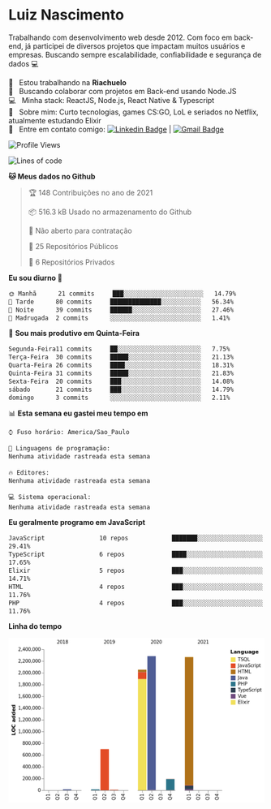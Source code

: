 
# Luiz Nascimento
Trabalhando com desenvolvimento web desde 2012. Com foco em back-end, já participei de diversos projetos que impactam muitos usuários e empresas. Buscando sempre escalabilidade, confiabilidade e segurança de dados :computer:

 :rocket:  &nbsp; Estou trabalhando na **Riachuelo**
 <br/> :purple_heart: &nbsp; Buscando colaborar com projetos em Back-end usando Node.JS
 <br/> :computer: &nbsp; Minha stack: ReactJS, Node.js, React Native & Typescript
 <br/> 💬  &nbsp; Sobre mim: Curto tecnologias, games CS:GO, LoL e seriados no Netflix, atualmente estudando Elixir
 <br/> :email: &nbsp; Entre em contato comigo: [![Linkedin Badge](https://img.shields.io/badge/-LuizNascimento-blue?style=flat-square&logo=Linkedin&logoColor=white&link=https://www.linkedin.com/in/luizhnnh/)](https://www.linkedin.com/in/luizhnnh/) 
| 
[![Gmail Badge](https://img.shields.io/badge/-luizh.nnh@gmail.com-c14438?style=flat-square&logo=Gmail&logoColor=white&link=mailto:luizh.nnh@gmail.com)](mailto:luizh.nnh@gmail.com)

<!--START_SECTION:waka-->
![Profile Views](http://img.shields.io/badge/Visualizac%C3%B5es%20do%20perfil-3-blue)

![Lines of code](https://img.shields.io/badge/Desde%20o%20Hello%20World%20eu%20escrevi-7.5%20million%20linhas%20de%20c%C3%B3digo-blue)

**🐱 Meus dados no Github** 

> 🏆 148 Contribuições no ano de 2021
 > 
> 📦 516.3 kB Usado no armazenamento do Github 
 > 
> 🚫 Não aberto para contratação
 > 
> 📜 25 Repositórios Públicos 
 > 
> 🔑 6 Repositórios Privados  
 > 
**Eu sou diurno 🐤** 

```text
🌞 Manhã      21 commits     ███░░░░░░░░░░░░░░░░░░░░░░   14.79% 
🌆 Tarde      80 commits     ██████████████░░░░░░░░░░░   56.34% 
🌃 Noite      39 commits     ██████░░░░░░░░░░░░░░░░░░░   27.46% 
🌙 Madrugada  2 commits      ░░░░░░░░░░░░░░░░░░░░░░░░░   1.41%

```
📅 **Sou mais produtivo em Quinta-Feira** 

```text
Segunda-Feira11 commits     ██░░░░░░░░░░░░░░░░░░░░░░░   7.75% 
Terça-Feira  30 commits     █████░░░░░░░░░░░░░░░░░░░░   21.13% 
Quarta-Feira 26 commits     ████░░░░░░░░░░░░░░░░░░░░░   18.31% 
Quinta-Feira 31 commits     █████░░░░░░░░░░░░░░░░░░░░   21.83% 
Sexta-Feira  20 commits     ███░░░░░░░░░░░░░░░░░░░░░░   14.08% 
sábado       21 commits     ███░░░░░░░░░░░░░░░░░░░░░░   14.79% 
domingo      3 commits      ░░░░░░░░░░░░░░░░░░░░░░░░░   2.11%

```


📊 **Esta semana eu gastei meu tempo em** 

```text
⌚︎ Fuso horário: America/Sao_Paulo

💬 Linguagens de programação: 
Nenhuma atividade rastreada esta semana

🔥 Editores: 
Nenhuma atividade rastreada esta semana

💻 Sistema operacional: 
Nenhuma atividade rastreada esta semana

```

**Eu geralmente programo em JavaScript** 

```text
JavaScript               10 repos            ███████░░░░░░░░░░░░░░░░░░   29.41% 
TypeScript               6 repos             ████░░░░░░░░░░░░░░░░░░░░░   17.65% 
Elixir                   5 repos             ███░░░░░░░░░░░░░░░░░░░░░░   14.71% 
HTML                     4 repos             ███░░░░░░░░░░░░░░░░░░░░░░   11.76% 
PHP                      4 repos             ███░░░░░░░░░░░░░░░░░░░░░░   11.76%

```


**Linha do tempo**

![Chart not found](https://raw.githubusercontent.com/nascimentolh/nascimentolh/main/charts/bar_graph.png) 


<!--END_SECTION:waka-->
